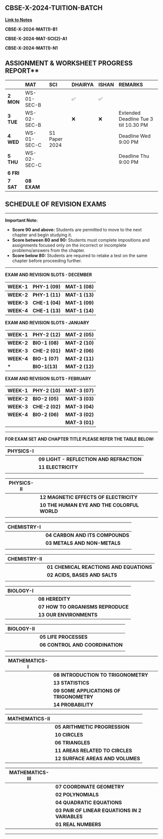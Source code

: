 ## CBSE-X-2024-TUITION-BATCH

[**Link to Notes**](https://1drv.ms/u/s!AsjDbU8v1wKhbhWCh9wmsBbw0qc)

**CBSE-X-2024-MAT(1)-B1**

**CBSE-X-2024-MAT-SCI(2)-A1**

**CBSE-X-2024-MAT(1)-N1**

<!--

## STUDENTS ON-ROLL

| **STUDENT-ID** | **STUDENT-NAME** | **PROGRESS-REPORT** | **WHATSAPP-GROUP** |
|:---------------:|:---------------:|:-------------------:|:------------------:|
| B12401 | ANAHITHA PANDEY | [Anahitha_Progress_Report]() |  |
| A12402 | ISHAN MOHAMMAD | [Ishan_Progress_Report](24A1/01-ishan.md) | [group_link](https://chat.whatsapp.com/D2hEHpCOEYg9ZaZ8WlXvsS) |
| A12403 | DHAIRYA | [Dhairya_Progress_Report](24A1/02-dhairya.md) | [group_link](https://chat.whatsapp.com/CnsU9zkhYa5E4Y3OU3YI99) |
| N12404 | MUGIL SARAN | [Mugil_Progress_Report]() |  |
-->

## ASSIGNMENT & WORKSHEET PROGRESS REPORT**

|  | MAT | SCI | DHAIRYA | ISHAN | REMARKS |
| :---- | :---- | :---- | :---- | :---- | :---- |
| **2 MON**  | WS-01-SEC-B |  | ✅ | ✅ |  |
| **3 TUE**   | WS-02-SEC-B |  | ❌ | ❌ | Extended Deadline Tue 3 till 10.30 PM |
| **4 WED** | WS-01-SEC-C | S1 Paper 2024 |  |  | Deadline Wed 9:00 PM |
| **5 THU** | WS-02-SEC-C |  |  |  | Deadline Thu 9:00 PM |
| **6 FRI** |  |  |  |  |  |
| **7 SAT** | **08 EXAM** |  |  |  |  |

## SCHEDULE OF REVISION EXAMS 

---

**Important Note:**

* **Score 90 and above:** Students are permitted to move to the next chapter and begin studying it.  
* **Score between 80 and 90:** Students must complete impositions and assignments focused only on the incorrect or incomplete problems/answers from the chapter.  
* **Score below 80:** Students are required to retake a test on the same chapter before proceeding further.

---

**EXAM AND REVISION SLOTS \- DECEMBER**

| WEEK-1 | PHY-1 (09) | MAT-1 (08) |
| :---- | :---- | :---- |
| **WEEK-2** | **PHY-1 (11)** | **MAT-1 (13)** |
| **WEEK-3** | **CHE-1 (04)** | **MAT-1 (09)** |
| **WEEK-4** | **CHE-1 (13)** | **MAT-1 (14)** |

**EXAM AND REVISION SLOTS \- JANUARY**

| WEEK-1 | PHY-2 (12) | MAT-2 (05) |
| :---- | :---- | :---- |
| **WEEK-2** | **BIO-1 (08)** | **MAT-2 (10)** |
| **WEEK-3** | **CHE-2 (01)** | **MAT-2 (06)** |
| **WEEK-4** | **BIO-1 (07)** | **MAT-2 (11)** |
| **\*** | **BIO-1(13)** | **MAT-2 (12)** |

**EXAM AND REVISION SLOTS \- FEBRUARY**

| WEEK-1 | PHY-2 (10) | MAT-3 (07) |
| :---- | :---- | :---- |
| **WEEK-2** | **BIO-2 (05)** | **MAT-3 (03)** |
| **WEEK-3** | **CHE-2 (02)** | **MAT-3 (04)** |
| **WEEK-4** | **BIO-2 (06)** | **MAT-3 (02)** |
|  |  | **MAT-3 (01)** |

---

**FOR EXAM SET AND CHAPTER TITLE PLEASE REFER THE TABLE BELOW:**

| PHYSICS-I |  |
| ----- | :---- |
|  | **09 LIGHT \- REFLECTION AND REFRACTION**  |
|  | **11 ELECTRICITY**  |
|  |  |

| PHYSICS-II |  |
| ----- | :---- |
|  | **12 MAGNETIC EFFECTS OF ELECTRICITY** |
|  | **10 THE HUMAN EYE AND THE COLORFUL WORLD** |
|  |  |

| CHEMISTRY-I |  |
| ----- | :---- |
|  | **04 CARBON AND ITS COMPOUNDS** |
|  | **03 METALS AND NON-METALS** |
|  |  |

| CHEMISTRY-II |  |
| ----- | :---- |
|  | **01 CHEMICAL REACTIONS AND EQUATIONS** |
|  | **02 ACIDS, BASES AND SALTS**  |
|  |  |

| BIOLOGY-I |  |
| ----- | :---- |
|  | **08 HEREDITY** |
|  | **07 HOW TO ORGANISMS REPRODUCE**  |
|  | **13 OUR ENVIRONMENTS** |

| BIOLOGY-II |  |
| ----- | :---- |
|  | **05 LIFE PROCESSES** |
|  | **06 CONTROL AND COORDINATION**  |
|  |  |

| MATHEMATICS-I |  |
| ----- | :---- |
|  | **08 INTRODUCTION TO TRIGONOMETRY** |
|  | **13 STATISTICS** |
|  | **09 SOME APPLICATIONS OF TRIGONOMETRY** |
|  | **14 PROBABILITY**  |

| MATHEMATICS-II |  |
| ----- | :---- |
|  | **05 ARITHMETIC PROGRESSION** |
|  | **10 CIRCLES** |
|  | **06 TRIANGLES** |
|  | **11 AREAS RELATED TO CIRCLES** |
|  | **12 SURFACE AREAS AND VOLUMES** |

| MATHEMATICS-III |  |
| ----- | :---- |
|  | **07 COORDINATE GEOMETRY** |
|  | **02 POLYNOMIALS** |
|  | **04 QUADRATIC EQUATIONS** |
|  | **03 PAIR OF LINEAR EQUATIONS IN 2 VARIABLES** |
|  | **01 REAL NUMBERS** |

---



<!--
**CBSE-X-2024-MAT-SCI(2)-A1** - ANNA NAGAR LEARNING CENTRE

| **SESSION-ID** |   **WEEK**   |      **TIME**        |   **TOPICS**                        | **STATUS** | **REMARKS** |
|:--------------:|:------------:|:--------------------:|:------------------------------------|:----------:|:----------:|
| 241102-01       | NOV-W1-SAT   |  9:30 AM - 10:15 AM   | MATHS - Arithmetic Progression (S02) [👨‍🏫]() [📝]()   | ✅  | Compensation Class for THU 1/2 |
| 241102-02       | NOV-W1-SAT   |  10:45 AM - 11:30 AM   | MATHS - Surface Areas & Volumes (S01) [👨‍🏫]() [📝]()   | ✅  | Compensation Class for THU 2/2 |
| 241103-03       | NOV-W1-SUN   |  9:15 AM - 10:00 AM   | MATHS - Arithmetic Progression (S03) [👨‍🏫]() [📝]()   | ✅ | Completed |  |
| 241103-04       | NOV-W1-SUN   |  10:15 AM - 12:00 PM*   | MATHS - Surface Areas & Volumes (S02) [👨‍🏫]() [📝]()   | ✅ | Completed |  |
| 241105-05       | NOV-W2-TUE   |  6:30 PM - 8:00 PM   | MATHS - Sureface Areas & Volumes (S03) [👨‍🏫]() [📝]()   | ✅ | Completed |  |  |
| 241107-06       | NOV-W2-THU   |  6:30 PM - 8:00 PM   |  --- [👨‍🏫]() [📝]()   | ❌ | | Postponed |  |
| 241109-07       | NOV-W2-SAT   |  6:00 PM - 8:15 PM   | SCIENCE - Metals & Non-Metals(S01) + 45 Min(Thu-1/2) [👨‍🏫]() [📝]()   | Completed | | --- | --- |
| 241110-08       | NOV-W2-SUN   |  3:00 PM - 4:30 PM   | --- [👨‍🏫]() [📝]()   | ❌ | | --- | Students Req to PostPone |
| 241112-09       | NOV-W3-TUE   |  6:00 PM - 8:15 PM   | SCIENCE - Metals & Non-Metals(S02) + 45mins(Thu-2/2) [👨‍🏫]() [📝]()   | Completed | | --- | --- |
| 241114-10       | NOV-W3-THU   |  6:00 PM - 8:15 PM   | SCIENCE - Human Eyes Colorful World S01 + 45mins(Sun-1/2) [👨‍🏫]() [📝]()   | Completed | | --- | --- |
| 241116-11       | NOV-W3-SAT   |  6:30 PM - 8:00 PM   | SCIENCE - Human Eyes Colorful World S02 [👨‍🏫]() [📝]()   | Completed | | --- | --- |
| 241117-12       | NOV-W3-SUN   |  1:15 PM - 3:30 PM   | --- (---) [👨‍🏫]() [📝]()   |  | | --- | --- |
| 241119-13       | NOV-W4-TUE   |  6:30 PM - 8:00 PM   | --- (---) [👨‍🏫]() [📝]()   |  | | --- | --- |
| 241121-14       | NOV-W4-THU   |  6:30 PM - 8:00 PM   | --- (---) [👨‍🏫]() [📝]()   |  | | --- | --- |
| 241123-15       | NOV-W4-SAT   |  6:30 PM - 8:00 PM   | SCIENCE - Heridity S01 [👨‍🏫]() [📝]()   |  | | --- | --- |
| 241124-16       | NOV-W4-SUN   |  3:00 PM - 4:30 PM   | SCIENCE - Heridity S02 [👨‍🏫]() [📝]()   |  | | --- | --- |
| 241126-17       | NOV-W5-TUE   |  6:30 PM - 8:00 PM   | --- (---) [👨‍🏫]() [📝]()   |  | | --- | --- |
| 241128-18       | NOV-W5-THU   |  6:30 PM - 8:00 PM   | --- (---) [👨‍🏫]() [📝]()   |  | | --- | --- |
| 241130-19       | NOV-W5-SAT   |  6:30 PM - 8:00 PM   | --- (---) [👨‍🏫]() [📝]()   |  | | --- | --- |
-->





